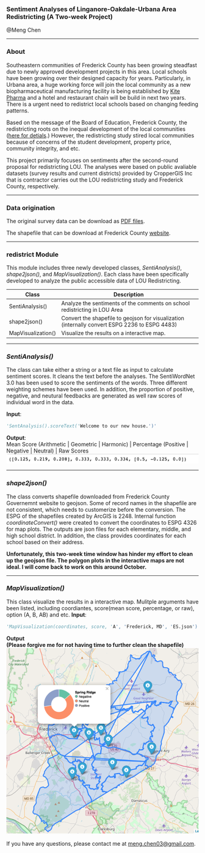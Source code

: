 ### Sentiment Analyses of Linganore-Oakdale-Urbana Area Redistricting (A Two-week Project)

@Meng Chen

---------------------------
### About

Southeastern communities of Frederick County has been growing steadfast due to newly approved development projects in this area. Local schools have been growing over their designed capacity for years. Particularly, in Urbana area, a huge working force will join the local community as a new biopharmaceutical manufacturing facility is being established by [Kite Pharma](https://www.kitepharma.com) and a hotel and restaurant chain will be build in next two years. There is a urgent need to redistrict local schools based on changing feeding patterns.

Based on the message of the Board of Education, Frederick County, the redistricting roots on the inequal development of the local communities ([here for detials](https://www.fcps.org/capital-program/linganore-oakdale-urbana-area-redistricting-study).) However, the redistricting study stired local communities because of concerns of the student development, property price, community integrity, and etc.

This project primarily focuses on sentiments after the second-round proposal for redistricting LOU. The analyses were based on public avaliable datasets (survey results and current districts) provided by CropperGIS Inc that is contractor carries out the LOU redistricting study and Frederick County, respectively.

---------------------------

### Data origination

The original survey data can be download as [PDF files](https://www.fcps.org/capital-program/lou-meetings).

The shapefile that can be download at Frederick County [website](https://www.frederickcountymd.gov/5969/Download-GIS-Data).

---------------------------

### redistrict Module
This module includes three newly developed classes, _SentiAnalysis()_, _shape2json()_, and _MapVisualization()_. Each class have been specifically
developed to analyze the public accessible data of LOU Redistricting.

Class  | Description
------ | -----------
SentiAnalysis() | Analyze the sentiments of the comments on school redistricting in LOU Area
shape2json() | Convert the shapefile to geojson for visualization (internally convert ESPG 2236 to ESPG 4483)
MapVisualization() | Visualize the results on a interactive map.

---------------------------

### _SentiAnalysis()_
The class can take either a string or a text file as input to calculate sentiment scores. It cleans the text before the analyses. The SentiWordNet 3.0 has been used to score the sentiments of the words. Three different weighting schemes have been used. In addition, the proportion of positive, negative, and neutural feedbacks are generated as well raw scores of individual word in the data.

**Input**:
```python
'SentAnalysis().scoreText('Welcome to our new house.')'
```
**Output**:                                                                 
Mean Score (Arithmetic | Geometric | Harmonic) | Percentage (Positive | Negative | Neutral) | Raw Scores
![](result_example1.png)

---------------------------

### _shape2json()_
The class converts shapefile downloaded from Frederick County Governemnt website to geojson. Some of record names in the shapefile are not consistent, which needs to customerize before the conversion.
The ESPG of the shapefiles created by ArcGIS is 2248. Internal function _coordinateConvert()_ were created to convert the coordinates to ESPG 4326 for map plots.
The outputs are json files for each elementary, middle, and high school district.
In addition, the class provides coordinates for each school based on their address.

**Unfortunately, this two-week time window has hinder my effort to clean up the geojson file. The polygon plots in the interactive maps are not ideal. I will come back to work on this around October.**

---------------------------

### _MapVisualization()_
This class visualize the results in a interactive map. Mulitple arguments have been listed, including coordiantes, score(mean score, percentage, or raw), option (A, B, AB) and etc.
**Input**:
```python
'MapVisualization(coordinates, score, 'A', 'Frederick, MD', 'ES.json').foliumVisual('blue')'
```
**Output**                                              
**(Please forgive me for not having time to further clean the shapefile)**
![](result_example2.png)

If you have any questions, please contact me at meng.chen03@gmail.com.
